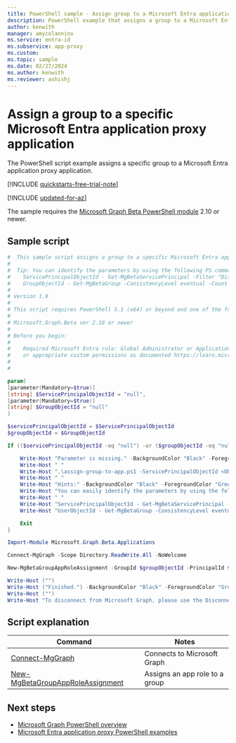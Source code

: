 ```yaml
---
title: PowerShell sample - Assign group to a Microsoft Entra application proxy app
description: PowerShell example that assigns a group to a Microsoft Entra application proxy application.
author: kenwith
manager: amycolannino
ms.service: entra-id
ms.subservice: app-proxy
ms.custom:
ms.topic: sample
ms.date: 02/27/2024
ms.author: kenwith
ms.reviewer: ashishj
---
```


# Assign a group to a specific Microsoft Entra application proxy application

The PowerShell script example assigns a specific group to a Microsoft Entra application proxy application.

[!INCLUDE [quickstarts-free-trial-note](~/../entra-docs-pr/docs/includes/azure-docs-pr/quickstarts-free-trial-note.md)]

[!INCLUDE [updated-for-az](~/../entra-docs-pr/docs/includes/azure-docs-pr/updated-for-az.md)]

The sample requires the [Microsoft Graph Beta PowerShell module](/powershell/microsoftgraph/installation) 2.10 or newer.

## Sample script

```powershell
#  This sample script assigns a group to a specific Microsoft Entra application proxy application.
#
#  Tip: You can identify the parameters by using the following PS commands:
#    ServicePrincipalObjectId - Get-MgBetaServicePrincipal -Filter "DisplayName eq '<displayname of the app>'" 
#    GroupObjectId - Get-MgBetaGroup -ConsistencyLevel eventual -Count userCount -Search '"DisplayName:<name of the group>"'"
#
# Version 1.0
#
# This script requires PowerShell 5.1 (x64) or beyond and one of the following modules:
#
# Microsoft.Graph.Beta ver 2.10 or newer
#
# Before you begin:
#    
#    Required Microsoft Entra role: Global Administrator or Application Administrator
#    or appropriate custom permissions as documented https://learn.microsoft.com/en-us/azure/active-directory/roles/custom-enterprise-app-permissions
#
# 

param(
[parameter(Mandatory=$true)]
[string] $ServicePrincipalObjectId = "null",
[parameter(Mandatory=$true)]
[string] $GroupObjectId = "null"
)

$servicePrincipalObjectId = $ServicePrincipalObjectId
$groupObjectId = $GroupObjectId

If (($servicePrincipalObjectId -eq "null") -or ($groupObjectId -eq "null")) {

    Write-Host "Parameter is missing." -BackgroundColor "Black" -ForegroundColor "Green"
    Write-Host " "
    Write-Host ".\assign-group-to-app.ps1 -ServicePrincipalObjectId <ObjectId of the Microsoft Entra application proxy application service principal> -UserObjectId <ObjectId of the User>" -BackgroundColor "Black" -ForegroundColor "Green"
    Write-Host " "
    Write-Host "Hints:" -BackgroundColor "Black" -ForegroundColor "Green"
    Write-Host "You can easily identify the parameters by using the following PS commands:" -BackgroundColor "Black" -ForegroundColor "Green"
    Write-Host " "
    Write-Host "ServicePrincipalObjectId - Get-MgBetaServicePrincipal -Filter "DisplayName eq '<displayname of the app>'" " -BackgroundColor "Black" -ForegroundColor "Green"
    Write-Host "UserObjectId - Get-MgBetaGroup -ConsistencyLevel eventual -Count userCount -Search '"DisplayName:<name of the group>"'" -BackgroundColor "Black" -ForegroundColor "Green"

    Exit
}

Import-Module Microsoft.Graph.Beta.Applications

Connect-MgGraph -Scope Directory.ReadWrite.All -NoWelcome

New-MgBetaGroupAppRoleAssignment -GroupId $groupObjectId -PrincipalId $groupObjectId -ResourceId $servicePrincipalObjectId -AppRoleId "18d14569-c3bd-439b-9a66-3a2aee01d14f"

Write-Host ("")
Write-Host ("Finished.") -BackgroundColor "Black" -ForegroundColor "Green"
Write-Host ("")
Write-Host "To disconnect from Microsoft Graph, please use the Disconnect-MgGraph cmdlet." 
```

## Script explanation

| Command | Notes |
|---|---|
|[Connect-MgGraph](/powershell/module/microsoft.graph.authentication/connect-mggraph)| Connects to Microsoft Graph|
|[New-MgBetaGroupAppRoleAssignment](/powershell/module/microsoft.graph.beta.applications/new-mgbetagroupapproleassignment)| Assigns an app role to a group|


## Next steps

- [Microsoft Graph PowerShell overview](/powershell/microsoftgraph/overview)
- [Microsoft Entra application proxy PowerShell examples](../application-proxy-powershell-samples.md)
